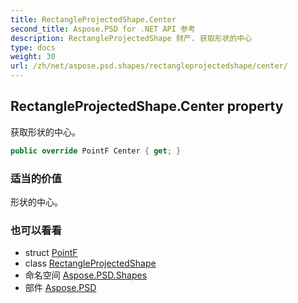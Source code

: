 ```yaml
---
title: RectangleProjectedShape.Center
second_title: Aspose.PSD for .NET API 参考
description: RectangleProjectedShape 财产. 获取形状的中心
type: docs
weight: 30
url: /zh/net/aspose.psd.shapes/rectangleprojectedshape/center/
---
```

## RectangleProjectedShape.Center property

获取形状的中心。

```csharp
public override PointF Center { get; }
```

### 适当的价值

形状的中心。

### 也可以看看

* struct [PointF](../../../aspose.psd/pointf/)
* class [RectangleProjectedShape](../)
* 命名空间 [Aspose.PSD.Shapes](../../rectangleprojectedshape/)
* 部件 [Aspose.PSD](../../../)


